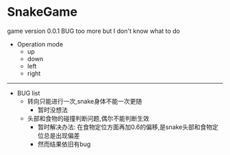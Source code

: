 # SnakeGame
game
version 0.0.1
BUG too more but I don't know what to do
- Operation mode
  + up
  + down
  + left
  + right
*****
- BUG list
  + 转向只能进行一次,snake身体不能一次更随
    * 暂时没想法
  + 头部和食物的碰撞判断问题,偶尔不能判断生效
    * 暂时解决办法: 在食物定位方面再加0.6的偏移,是snake头部和食物定位总是出现偏差
    * 然而结果依旧有bug
